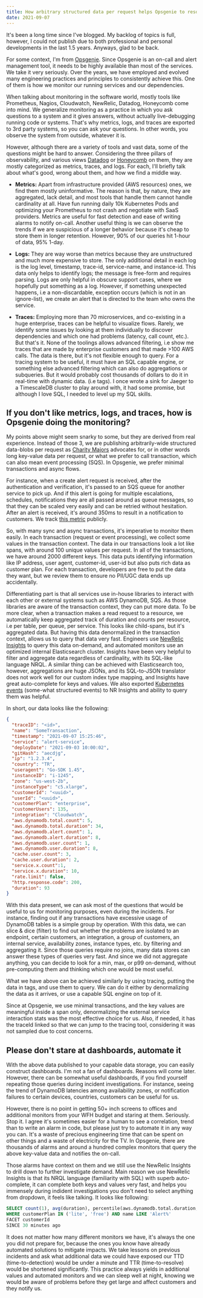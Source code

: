 ```yaml
---
title: How arbitrary structured data per request helps Opsgenie to resolve and prevent incidents
date: 2021-09-07
--- 
```


It's been a long time since I've blogged. My backlog of topics is full, however, I could not publish due to both professional and personal developments in the last 1.5 years. Anyways, glad to be back.

For some context, I'm from [Opsgenie](https://www.atlassian.com/software/opsgenie). Since Opsgenie is an on-call and alert management tool, it needs to be highly available than most of the services. We take it very seriously. Over the years, we have employed and evolved many engineering practices and principles to consistently achieve this. One of them is how we monitor our running services and our dependencies.

When talking about monitoring in the software world, mostly tools like Prometheus, Nagios, Cloudwatch, NewRelic, Datadog, Honeycomb come into mind. We generalize monitoring as a practice in which you ask questions to a system and it gives answers, without actually live-debugging running code or systems.  That's why metrics, logs, and traces are exported to 3rd party systems, so you can ask your questions. In other words, you observe the system from outside, whatever it is.

However, although there are a variety of tools and vast data, some of the questions might be hard to answer. Considering the three pillars of observability, and various views [Datadog](https://www.datadoghq.com/three-pillars-of-observability/) or [Honeycomb](https://www.honeycomb.io/blog/they-arent-pillars-theyre-lenses/) on them, they are mostly categorized as metrics, traces, and logs. For each, I'll briefly talk about what's good, wrong about them, and how we find a middle way.

- **Metrics:** Apart from infrastructure provided (AWS resources) ones, we find them mostly uninformative. The reason is that, by nature, they are aggregated, lack detail, and most tools that handle them cannot handle cardinality at all. Have fun running daily 10k Kubernetes Pods and optimizing your Prometheus to not crash and negotiate with SaaS providers. Metrics are useful for fast detection and ease of writing alarms to notify on-call. Another useful thing is we can observe the trends if we are suspicious of a longer behavior because it's cheap to store them in longer retention. However, 90% of our queries hit 1-hour of data, 95% 1-day.

- **Logs:** They are way worse than metrics because they are unstructured and much more expensive to store.  The only additional detail in each log is the log level, timestamp, trace-id, service-name, and instance-id. This data only helps to identify logs; the message is free-form and requires parsing. Logs are only helpful in obscure support cases, where we hopefully put something as a log. However, if something unexpected happens, i.e a non-discardable, exception occurs (which is not in an ignore-list), we create an alert that is directed to the team who owns the service.
- **Traces:** Employing more than 70 microservices, and co-existing in a huge enterprise, traces can be helpful to visualize flows. Rarely, we identify some issues by looking at them individually to discover dependencies and which one had problems (latency, call count, etc.). But that's it. None of the toolings allows advanced filtering, i.e show me traces that are made by enterprise customers and that made >100 AWS calls. The data is there, but it's not flexible enough to query. For a tracing system to be useful, it must have an SQL capable engine, or something else advanced filtering which can also do aggregations or subqueries. But it would probably cost thousands of dollars to do it in real-time with dynamic data. (i.e tags). I once wrote a sink for Jaeger to a TimescaleDB cluster to play around with, it had some promise, but although I love SQL, I needed to level up my SQL skills.

## If you don't like metrics, logs, and traces, how is Opsgenie doing the monitoring?

My points above might seem snarky to some, but they are derived from real experience. Instead of those 3, we are publishing arbitrarily-wide structured data-blobs per request as [Charity Majors](https://twitter.com/mipsytipsy/status/1434985888920924160) advocates for, or in other words long key-value data per request, or what we prefer to call transaction, which can also mean event processing (SQS). In Opsgenie, we prefer minimal transactions and async flows. 

For instance, when a create alert request is received, after the authentication and verification, it's passed to an SQS queue for another service to pick up. And if this alert is going for multiple escalations, schedules, notifications they are all passed around as queue messages, so that they can be scaled very easily and can be retried without hesitation. After an alert is received, it's around 350ms to result in a notification to customers. We track [this metric](https://opsgenie.status.atlassian.com/) publicly. 

So, with many sync and async transactions, it's imperative to monitor them easily. In each transaction (request or event processing), we collect some values in the transaction context. The data in our transactions look a lot like spans, with around 100 unique values per request. In all of the transactions, we have around 2000 different keys. This data puts identifying information like IP address, user agent, customer-id, user-id but also puts rich data as customer plan. For each transaction, developers are free to put the data they want, but we review them to ensure no PII/UGC data ends up accidentally. 

Differentiating part is that all services use in-house libraries to interact with each other or external systems such as AWS DynamoDB, SQS. As those libraries are aware of the transaction context, they can put more data. To be more clear, when a transaction makes a read request to a resource, we automatically keep aggregated track of duration and counts per resource, i.e per table, per queue, per service. This looks like child-spans, but it's aggregated data. But having this data denormalized in the transaction context, allows us to query that data very fast. Engineers use [NewRelic Insights](https://newrelic.com/products/insights) to query this data on-demand, and automated monitors use an optimized internal Elasticsearch cluster. Insights have been very helpful to filter and aggregate data regardless of cardinality, with its SQL-like language NRQL. A similar thing can be achieved with Elasticsearch too, however, aggregations are huge JSONs, and its SQL-to-JSON translator does not work well for our custom index type mapping, and Insights have great auto-complete for keys and values. We also exported [Kubernetes events](https://mustafaakin.dev/posts/2019-12-12-how-to-export-kubernetes-events-for-observability-and-alerting/) (some-what structured events) to NR Insights and ability to query them was helpful.

In short, our data looks like the following: 

```json
{
  "traceID": "<id>",
  "name": "SomeTransaction",
  "timestamp": "2021-09-07 15:25:46",
  "service": "alert-service",
  "deployDate": "2021-09-03 10:00:02",
  "gitHash": "aecdjg",
  "ip": "1.2.3.4",
  "country": "TR",
  "useragent": "Go-SDK 1.45",
  "instanceID": "i-1245",
  "zone": "us-west-2b",
  "instanceType": "c5.xlarge",
  "customerId": "<uuid>",
  "userId": "<uuid>",
  "customerPlan": "enterprise",
  "customerUsers": 135,
  "integration": "Cloudwatch",
  "aws.dynamodb.total.count": 5,
  "aws.dynamodb.total.duration": 34,
  "aws.dynamodb.alert.count": 1,
  "aws.dynamodb.alert.duration": 8,
  "aws.dynamodb.user.count": 1,
  "aws.dynamodb.user.duration": 8,
  "cache.user.count": 3,  
  "cache.user.duration": 2,
  "service.x.count":1,
  "service.x.duration": 10,
  "rate.limit": false,
  "http.response.code": 200,
  "duration": 93
}
```

With this data present, we can ask most of the questions that would be useful to us for monitoring purposes, even during the incidents. For instance, finding out if any transactions have excessive usage of DynamoDB tables is a simple group by operation. With this data, we can slice & dice (filter) to find out whether the problems are isolated to an endpoint, certain customers, an integration, a group of customers, an internal service, availability zones, instance types, etc. by filtering and aggregating it. Since those queries require no joins, many data stores can answer these types of queries very fast. And since we did not aggregate anything, you can decide to look for a min, max, or p99 on-demand, without pre-computing them and thinking which one would be most useful. 

What we have above can be achieved similarly by using tracing, putting the data in tags, and use them to query. We can do it either by denormalizing the data as it arrives, or use a capable SQL engine on top of it. 

Since at Opsgenie, we use minimal transactions, and the key values are meaningful inside a span only, denormalizing the external service interaction stats was the most effective choice for us. Also, if needed, it has the traceId linked so that we can jump to the tracing tool, considering it was not sampled due to cost concerns.

## Please don't stare at dashboards, automate it

With the above data published to your capable data storage, you can easily construct dashboards. I'm not a fan of dashboards. Reasons will come later. However, there can be somewhat useful dashboards, if you find yourself repeating those queries during incident investigations. For instance, seeing the trend of DynamoDB latencies among availability zones, or notification failures to certain devices, countries, customers can be useful for us. 

However, there is no point in getting 50+ inch screens to offices and additional monitors from your WFH budget and staring at them. Seriously. Stop it. I agree it's sometimes easier for a human to see a correlation, trend than to write an alarm in code, but please just try to automate it in any way you can. It's a waste of precious engineering time that can be spent on other things and a waste of electricity for the TV. In Opsgenie, there are thousands of alarms and around a hundred complex monitors that query the above key-value data and notifies the on-call. 

Those alarms have context on them and we still use the NewRelic Insights to drill down to further investigate demand. Main reason we use NewRelic Insights is that its NRQL language (familiarity with SQL) with superb auto-complete, it can complete both keys and values very fast, and helps you immensely during indident investigations you don't need to select anything from dropdown, it feels like talking. It looks like following:

```sql
SELECT count(1), avg(duration), percentile(aws.dynamodb.total.duration, 95) FROM Transaction
WHERE customerPlan IN ('lite', 'free') AND name LIKE 'Alert%'
FACET customerId
SINCE 30 minutes ago
```

It does not matter how many different monitors we have, it's always the one you did not prepare for, because the ones you know have already automated solutions to mitigate impacts. We take lessons on previous incidents and ask what additional data we could have exposed our TTD (time-to-detection) would be under a minute and TTR (time-to-resolve) would be shortened significantly. This practice always yields in additional values and automated monitors and we can sleep well at night, knowing we would be aware of problems before they get large and affect customers and they notify us.